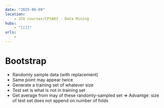 ```yaml
---
date: "2025-06-09"
location: 
    - JCU courses/CP3403 - Data Mining
hubs: 
    - "[[]]"
urls:
    - 
---
```


# Bootstrap
+ Randomly sample data (with replacement)
+ Same point may appear twice
+ Generate a training set of whatever size
+ Test set is what is not in training set
+ Get average from may of these randomly-sampled set
=> Advantge: size of test set does not append on number of folds
